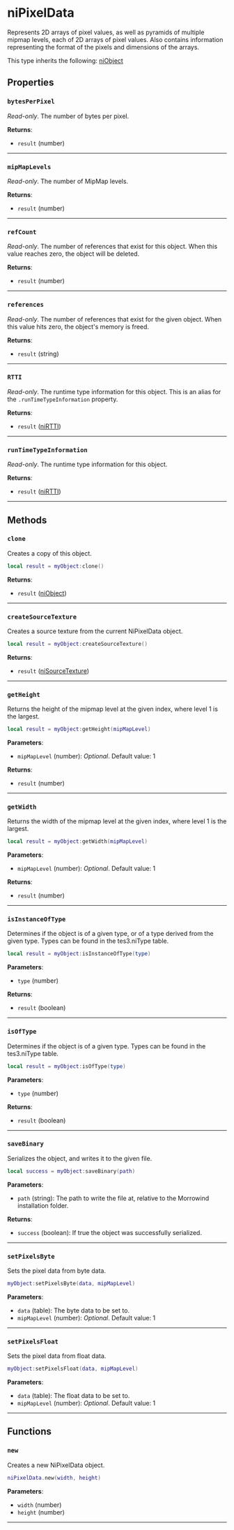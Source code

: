 # niPixelData

Represents 2D arrays of pixel values, as well as pyramids of multiple mipmap levels, each of 2D arrays of pixel values. Also contains information representing the format of the pixels and dimensions of the arrays.

This type inherits the following: [niObject](../../types/niObject)
## Properties

### `bytesPerPixel`

*Read-only*. The number of bytes per pixel.

**Returns**:

* `result` (number)

***

### `mipMapLevels`

*Read-only*. The number of MipMap levels.

**Returns**:

* `result` (number)

***

### `refCount`

*Read-only*. The number of references that exist for this object. When this value reaches zero, the object will be deleted.

**Returns**:

* `result` (number)

***

### `references`

*Read-only*. The number of references that exist for the given object. When this value hits zero, the object's memory is freed.

**Returns**:

* `result` (string)

***

### `RTTI`

*Read-only*. The runtime type information for this object. This is an alias for the `.runTimeTypeInformation` property.

**Returns**:

* `result` ([niRTTI](../../types/niRTTI))

***

### `runTimeTypeInformation`

*Read-only*. The runtime type information for this object.

**Returns**:

* `result` ([niRTTI](../../types/niRTTI))

***

## Methods

### `clone`

Creates a copy of this object.

```lua
local result = myObject:clone()
```

**Returns**:

* `result` ([niObject](../../types/niObject))

***

### `createSourceTexture`

Creates a source texture from the current NiPixelData object.

```lua
local result = myObject:createSourceTexture()
```

**Returns**:

* `result` ([niSourceTexture](../../types/niSourceTexture))

***

### `getHeight`

Returns the height of the mipmap level at the given index, where level 1 is the largest.

```lua
local result = myObject:getHeight(mipMapLevel)
```

**Parameters**:

* `mipMapLevel` (number): *Optional*. Default value: 1

**Returns**:

* `result` (number)

***

### `getWidth`

Returns the width of the mipmap level at the given index, where level 1 is the largest.

```lua
local result = myObject:getWidth(mipMapLevel)
```

**Parameters**:

* `mipMapLevel` (number): *Optional*. Default value: 1

**Returns**:

* `result` (number)

***

### `isInstanceOfType`

Determines if the object is of a given type, or of a type derived from the given type. Types can be found in the tes3.niType table.

```lua
local result = myObject:isInstanceOfType(type)
```

**Parameters**:

* `type` (number)

**Returns**:

* `result` (boolean)

***

### `isOfType`

Determines if the object is of a given type. Types can be found in the tes3.niType table.

```lua
local result = myObject:isOfType(type)
```

**Parameters**:

* `type` (number)

**Returns**:

* `result` (boolean)

***

### `saveBinary`

Serializes the object, and writes it to the given file.

```lua
local success = myObject:saveBinary(path)
```

**Parameters**:

* `path` (string): The path to write the file at, relative to the Morrowind installation folder.

**Returns**:

* `success` (boolean): If true the object was successfully serialized.

***

### `setPixelsByte`

Sets the pixel data from byte data.

```lua
myObject:setPixelsByte(data, mipMapLevel)
```

**Parameters**:

* `data` (table): The byte data to be set to.
* `mipMapLevel` (number): *Optional*. Default value: 1

***

### `setPixelsFloat`

Sets the pixel data from float data.

```lua
myObject:setPixelsFloat(data, mipMapLevel)
```

**Parameters**:

* `data` (table): The float data to be set to.
* `mipMapLevel` (number): *Optional*. Default value: 1

***

## Functions

### `new`

Creates a new NiPixelData object.

```lua
niPixelData.new(width, height)
```

**Parameters**:

* `width` (number)
* `height` (number)

***

